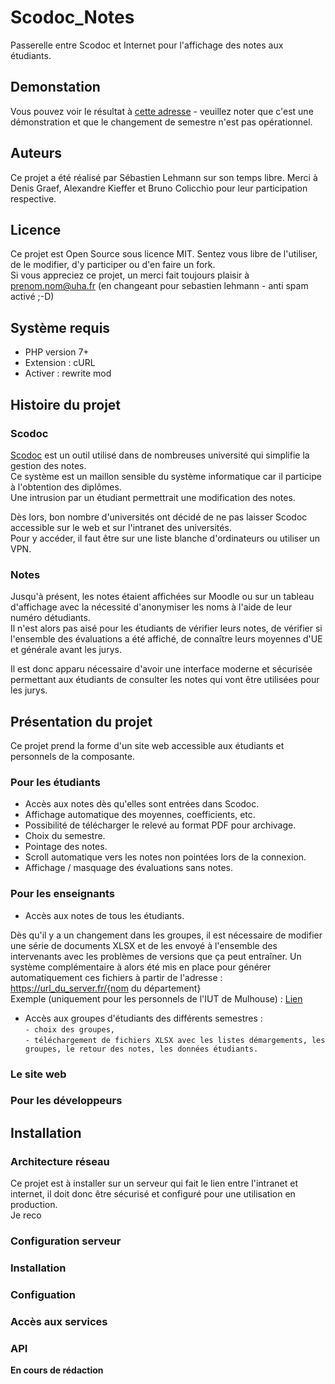# Scodoc_Notes
Passerelle entre Scodoc et Internet pour l'affichage des notes aux étudiants.

## Demonstation
Vous pouvez voir le résultat à [cette adresse](https://notes.iutmulhouse.uha.fr/?token=eyJ0eXAiOiJKV1QiLCJhbGciOiJIUzI1NiJ9.eyJzZXNzaW9uIjoiQ29tcHRlX0RlbW8udGVzdEB1aGEuZnIiLCJzdGF0dXQiOiJldHVkaWFudCJ9.kHuiNx8X2mWUjv1LAHVOdcLGCu2yQS_i6fxqZZICuEA) - veuillez noter que c'est une démonstration et que le changement de semestre n'est pas opérationnel.

## Auteurs
Ce projet a été réalisé par Sébastien Lehmann sur son temps libre.
Merci à Denis Graef, Alexandre Kieffer et Bruno Colicchio pour leur participation respective.

## Licence
Ce projet est Open Source sous licence MIT. Sentez vous libre de l'utiliser, de le modifier, d'y participer ou d'en faire un fork.  
Si vous appreciez ce projet, un merci fait toujours plaisir à prenom.nom@uha.fr (en changeant pour sebastien lehmann - anti spam activé ;-D)

## Système requis
- PHP version 7+  
- Extension : cURL  
- Activer : rewrite mod  

## Histoire du projet
### Scodoc
[Scodoc](https://scodoc.org/) est un outil utilisé dans de nombreuses université qui simplifie la gestion des notes.  
Ce système est un maillon sensible du système informatique car il participe à l'obtention des diplômes.  
Une intrusion par un étudiant permettrait une modification des notes.  

Dès lors, bon nombre d'universités ont décidé de ne pas laisser Scodoc accessible sur le web et sur l'intranet des universités.  
Pour y accéder, il faut être sur une liste blanche d'ordinateurs ou utiliser un VPN.  

### Notes
Jusqu'à présent, les notes étaient affichées sur Moodle ou sur un tableau d'affichage avec la nécessité d'anonymiser les noms à l'aide de leur numéro détudiants.  
Il n'est alors pas aisé pour les étudiants de vérifier leurs notes, de vérifier si l'ensemble des évaluations a été affiché, de connaître leurs moyennes d'UE et générale avant les jurys.  

Il est donc apparu nécessaire d'avoir une interface moderne et sécurisée permettant aux étudiants de consulter les notes qui vont être utilisées pour les jurys.  

## Présentation du projet
Ce projet prend la forme d'un site web accessible aux étudiants et personnels de la composante.

### Pour les étudiants
- Accès aux notes dès qu'elles sont entrées dans Scodoc.
- Affichage automatique des moyennes, coefficients, etc.
- Possibilité de télécharger le relevé au format PDF pour archivage.
- Choix du semestre.
- Pointage des notes.
- Scroll automatique vers les notes non pointées lors de la connexion.
- Affichage / masquage des évaluations sans notes.

### Pour les enseignants
- Accès aux notes de tous les étudiants.

Dès qu'il y a un changement dans les groupes, il est nécessaire de modifier une série de documents XLSX et de les envoyé à l'ensemble des intervenants avec les problèmes de versions que ça peut entraîner. Un système complémentaire à alors été mis en place pour générer automatiquement ces fichiers à partir de l'adresse : https://url_du_server.fr/{nom du département}  
Exemple (uniquement pour les personnels de l'IUT de Mulhouse) : [Lien](https://notes.iutmulhouse.uha.fr/MMI)

- Accès aux groupes d'étudiants des différents semestres :  
`- choix des groupes,`  
`- téléchargement de fichiers XLSX avec les listes démargements, les groupes, le retour des notes, les données étudiants.`

####

### Le site web

### Pour les développeurs

## Installation
### Architecture réseau
Ce projet est à installer sur un serveur qui fait le lien entre l'intranet et internet, il doit donc être sécurisé et configuré pour une utilisation en production.  
Je reco


### Configuration serveur

### Installation

### Configuation

### Accès aux services

### API


**En cours de rédaction**
